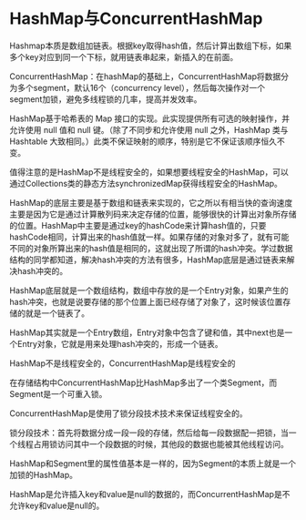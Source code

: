 # HashMap与ConcurrentHashMap
Hashmap本质是数组加链表。根据key取得hash值，然后计算出数组下标，如果多个key对应到同一个下标，就用链表串起来，新插入的在前面。

ConcurrentHashMap：在hashMap的基础上，ConcurrentHashMap将数据分为多个segment，默认16个（concurrency level），然后每次操作对一个segment加锁，避免多线程锁的几率，提高并发效率。

HashMap基于哈希表的 Map 接口的实现。此实现提供所有可选的映射操作，并允许使用 null 值和 null 键。（除了不同步和允许使用 null 之外，HashMap 类与 Hashtable 大致相同。）此类不保证映射的顺序，特别是它不保证该顺序恒久不变。

值得注意的是HashMap不是线程安全的，如果想要线程安全的HashMap，可以通过Collections类的静态方法synchronizedMap获得线程安全的HashMap。

HashMap的底层主要是基于数组和链表来实现的，它之所以有相当快的查询速度主要是因为它是通过计算散列码来决定存储的位置，能够很快的计算出对象所存储的位置。HashMap中主要是通过key的hashCode来计算hash值的，只要hashCode相同，计算出来的hash值就一样。如果存储的对象对多了，就有可能不同的对象所算出来的hash值是相同的，这就出现了所谓的hash冲突。学过数据结构的同学都知道，解决hash冲突的方法有很多，HashMap底层是通过链表来解决hash冲突的。

HashMap底层就是一个数组结构，数组中存放的是一个Entry对象，如果产生的hash冲突，也就是说要存储的那个位置上面已经存储了对象了，这时候该位置存储的就是一个链表了。

HashMap其实就是一个Entry数组，Entry对象中包含了键和值，其中next也是一个Entry对象，它就是用来处理hash冲突的，形成一个链表。

HashMap不是线程安全的，ConcurrentHashMap是线程安全的

在存储结构中ConcurrentHashMap比HashMap多出了一个类Segment，而Segment是一个可重入锁。 

ConcurrentHashMap是使用了锁分段技术技术来保证线程安全的。 

锁分段技术：首先将数据分成一段一段的存储，然后给每一段数据配一把锁，当一个线程占用锁访问其中一个段数据的时候，其他段的数据也能被其他线程访问。 

HashMap和Segment里的属性值基本是一样的，因为Segment的本质上就是一个加锁的HashMap。

HashMap是允许插入key和value是null的数据的，而ConcurrentHashMap是不允许key和value是null的。